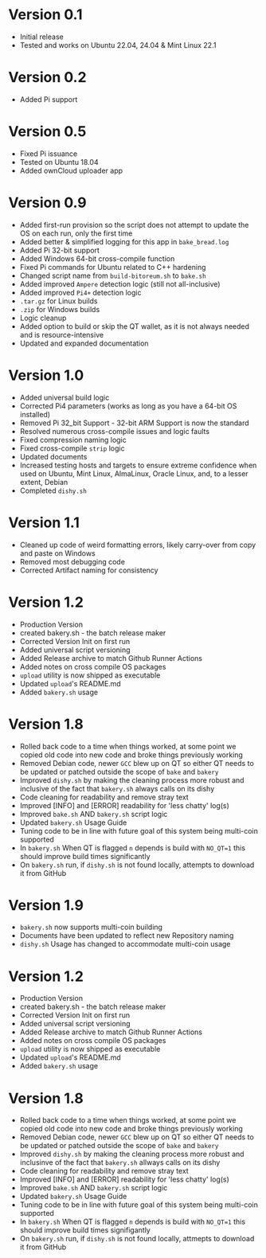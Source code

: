 # Version 0.1
- Initial release
- Tested and works on Ubuntu 22.04, 24.04 & Mint Linux 22.1

# Version 0.2
- Added Pi support

# Version 0.5
- Fixed Pi issuance
- Tested on Ubuntu 18.04
- Added ownCloud uploader app

# Version 0.9
- Added first-run provision so the script does not attempt to update the OS on each run, only the first time
- Added better & simplified logging for this app in `bake_bread.log`
- Added Pi 32-bit support
- Added Windows 64-bit cross-compile function
- Fixed Pi commands for Ubuntu related to C++ hardening
- Changed script name from `build-bitoreum.sh` to `bake.sh`
- Added improved `Ampere` detection logic (still not all-inclusive)
- Added improved `Pi4+` detection logic
- `.tar.gz` for Linux builds
- `.zip` for Windows builds
- Logic cleanup
- Added option to build or skip the QT wallet, as it is not always needed and is resource-intensive
- Updated and expanded documentation

# Version 1.0
- Added universal build logic
- Corrected Pi4 parameters (works as long as you have a 64-bit OS installed)
- Removed Pi 32_bit Support - 32-bit ARM Support is now the standard
- Resolved numerous cross-compile issues and logic faults
- Fixed compression naming logic
- Fixed cross-compile `strip` logic
- Updated documents
- Increased testing hosts and targets to ensure extreme confidence when used on Ubuntu, Mint Linux, AlmaLinux, Oracle Linux, and, to a lesser extent, Debian
- Completed `dishy.sh`

# Version 1.1
- Cleaned up code of weird formatting errors, likely carry-over from copy and paste on Windows
- Removed most debugging code
- Corrected Artifact naming for consistency

# Version 1.2
- Production Version
- created bakery.sh - the batch release maker
- Corrected Version Init on first run
- Added universal script versioning
- Added Release archive to match Github Runner Actions
- Added notes on cross compile OS packages
- `upload` utility is now shipped as executable
- Updated `upload`'s README.md
- Added `bakery.sh` usage 

# Version 1.8
- Rolled back code to a time when things worked, at some point we copied old code into new code and broke things previously working
- Removed Debian code, newer `GCC` blew up on QT so either QT needs to be updated or patched outside the scope of `bake` and `bakery`
- Improved `dishy.sh` by making the cleaning process more robust and inclusive of the fact that `bakery.sh` always calls on its dishy
- Code cleaning for readability and remove stray text
- Improved [INFO] and [ERROR] readability for 'less chatty' log(s)
- Improved `bake.sh` AND `bakery.sh` script logic
- Updated `bakery.sh` Usage Guide
- Tuning code to be in line with future goal of this system being multi-coin supported
- In `bakery.sh` When QT is flagged `n` depends is build with `NO_QT=1` this should improve build times significantly
- On `bakery.sh` run, if `dishy.sh` is not found locally, attempts to download it from GitHub

# Version 1.9
- `bakery.sh` now supports multi-coin building
- Documents have been updated to reflect new Repository naming
- `dishy.sh` Usage has changed to accommodate multi-coin usage

# Version 1.2
- Production Version
- created bakery.sh - the batch release maker
- Corrected Version Init on first run
- Added universal script versioning
- Added Release archive to match Github Runner Actions
- Added notes on cross compile OS packages
- `upload` utility is now shipped as executable
- Updated `upload`'s README.md
- Added `bakery.sh` usage 

# Version 1.8
- Rolled back code to a time when things worked, at some point we copied old code into new code and broke things previously working
- Removed Debian code, newer `GCC` blew up on QT so either QT needs to be updated or patched outside the scope of `bake` and `bakery`
- Improved `dishy.sh` by making the cleaning process more robust and inclusinve of the fact that `bakery.sh` allways calls on its dishy
- Code cleaning for readability and remove stray text
- Improved [INFO] and [ERROR] readability for 'less chatty' log(s)
- Improved `bake.sh` AND `bakery.sh` script logic
- Updated `bakery.sh` Usage Guide
- Tuning code to be in line with future goal of this system being multi-coin supported
- In `bakery.sh` When QT is flagged `n` depends is build with `NO_QT=1` this should improve build times signifigantly
- On `bakery.sh` run, if `dishy.sh` is not found locally, attmepts to download it from GitHub
